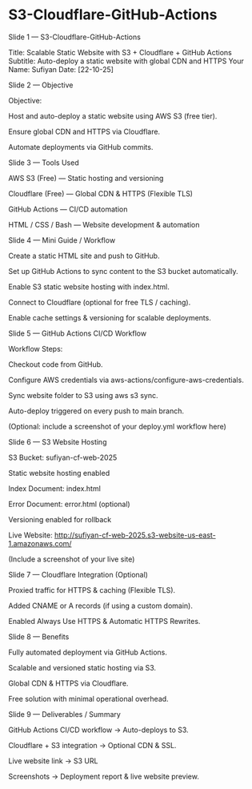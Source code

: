 # S3-Cloudflare-GitHub-Actions


Slide 1 — S3-Cloudflare-GitHub-Actions

Title: Scalable Static Website with S3 + Cloudflare + GitHub Actions
Subtitle: Auto-deploy a static website with global CDN and HTTPS
Your Name: Sufiyan
Date: [22-10-25]

Slide 2 — Objective

Objective:

Host and auto-deploy a static website using AWS S3 (free tier).

Ensure global CDN and HTTPS via Cloudflare.

Automate deployments via GitHub commits.

Slide 3 — Tools Used

AWS S3 (Free) — Static hosting and versioning

Cloudflare (Free) — Global CDN & HTTPS (Flexible TLS)

GitHub Actions — CI/CD automation

HTML / CSS / Bash — Website development & automation

Slide 4 — Mini Guide / Workflow

Create a static HTML site and push to GitHub.

Set up GitHub Actions to sync content to the S3 bucket automatically.

Enable S3 static website hosting with index.html.

Connect to Cloudflare (optional for free TLS / caching).

Enable cache settings & versioning for scalable deployments.

Slide 5 — GitHub Actions CI/CD Workflow

Workflow Steps:

Checkout code from GitHub.

Configure AWS credentials via aws-actions/configure-aws-credentials.

Sync website folder to S3 using aws s3 sync.

Auto-deploy triggered on every push to main branch.

(Optional: include a screenshot of your deploy.yml workflow here)

Slide 6 — S3 Website Hosting

S3 Bucket: sufiyan-cf-web-2025

Static website hosting enabled

Index Document: index.html

Error Document: error.html (optional)

Versioning enabled for rollback

Live Website:
http://sufiyan-cf-web-2025.s3-website-us-east-1.amazonaws.com/

(Include a screenshot of your live site)

Slide 7 — Cloudflare Integration (Optional)

Proxied traffic for HTTPS & caching (Flexible TLS).

Added CNAME or A records (if using a custom domain).

Enabled Always Use HTTPS & Automatic HTTPS Rewrites.

Slide 8 — Benefits

Fully automated deployment via GitHub Actions.

Scalable and versioned static hosting via S3.

Global CDN & HTTPS via Cloudflare.

Free solution with minimal operational overhead.

Slide 9 — Deliverables / Summary

GitHub Actions CI/CD workflow → Auto-deploys to S3.

Cloudflare + S3 integration → Optional CDN & SSL.

Live website link → S3 URL

Screenshots → Deployment report & live website preview.
